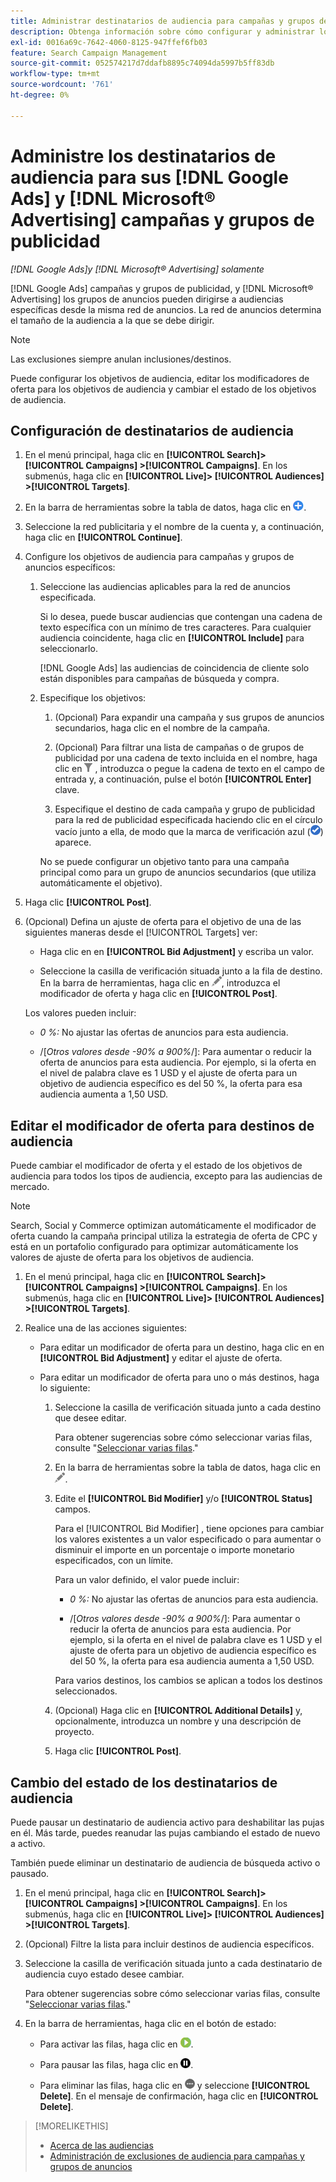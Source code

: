 ```yaml
---
title: Administrar destinatarios de audiencia para campañas y grupos de anuncios
description: Obtenga información sobre cómo configurar y administrar los destinatarios de audiencia para su [!DNL Google Ads] y [!DNL Microsoft® Advertising] campañas y grupos de publicidad.
exl-id: 0016a69c-7642-4060-8125-947ffef6fb03
feature: Search Campaign Management
source-git-commit: 052574217d7ddafb8895c74094da5997b5ff83db
workflow-type: tm+mt
source-wordcount: '761'
ht-degree: 0%

---
```


# Administre los destinatarios de audiencia para sus [!DNL Google Ads] y [!DNL Microsoft® Advertising] campañas y grupos de publicidad

*[!DNL Google Ads]y [!DNL Microsoft® Advertising] solamente*

[!DNL Google Ads] campañas y grupos de publicidad, y [!DNL Microsoft® Advertising] los grupos de anuncios pueden dirigirse a audiencias específicas desde la misma red de anuncios. La red de anuncios determina el tamaño de la audiencia a la que se debe dirigir.

>[!NOTE]
>
>Las exclusiones siempre anulan inclusiones/destinos.

Puede configurar los objetivos de audiencia, editar los modificadores de oferta para los objetivos de audiencia y cambiar el estado de los objetivos de audiencia.

## Configuración de destinatarios de audiencia

1. En el menú principal, haga clic en **[!UICONTROL Search]> [!UICONTROL Campaigns] >[!UICONTROL Campaigns]**. En los submenús, haga clic en **[!UICONTROL Live]> [!UICONTROL Audiences] >[!UICONTROL Targets]**.

1. En la barra de herramientas sobre la tabla de datos, haga clic en ![Crear](/help/search-social-commerce/assets/add.png "Crear").

1. Seleccione la red publicitaria y el nombre de la cuenta y, a continuación, haga clic en **[!UICONTROL Continue]**.

1. Configure los objetivos de audiencia para campañas y grupos de anuncios específicos:

   1. Seleccione las audiencias aplicables para la red de anuncios especificada.

      Si lo desea, puede buscar audiencias que contengan una cadena de texto específica con un mínimo de tres caracteres. Para cualquier audiencia coincidente, haga clic en **[!UICONTROL Include]** para seleccionarlo.

      [!DNL Google Ads] las audiencias de coincidencia de cliente solo están disponibles para campañas de búsqueda y compra.

   1. Especifique los objetivos:

      1. (Opcional) Para expandir una campaña y sus grupos de anuncios secundarios, haga clic en el nombre de la campaña.

      1. (Opcional) Para filtrar una lista de campañas o de grupos de publicidad por una cadena de texto incluida en el nombre, haga clic en ![Filtrar](/help/search-social-commerce/assets/filter.png "Filtrar") , introduzca o pegue la cadena de texto en el campo de entrada y, a continuación, pulse el botón **[!UICONTROL Enter]** clave.

      1. Especifique el destino de cada campaña y grupo de publicidad para la red de publicidad especificada haciendo clic en el círculo vacío junto a ella, de modo que la marca de verificación azul (![Seleccionar](/help/search-social-commerce/assets/include.png "Seleccionar")) aparece.

      No se puede configurar un objetivo tanto para una campaña principal como para un grupo de anuncios secundarios (que utiliza automáticamente el objetivo).

1. Haga clic **[!UICONTROL Post]**.

1. (Opcional) Defina un ajuste de oferta para el objetivo de una de las siguientes maneras desde el [!UICONTROL Targets] ver:

   * Haga clic en en **[!UICONTROL Bid Adjustment]** y escriba un valor.

   * Seleccione la casilla de verificación situada junto a la fila de destino. En la barra de herramientas, haga clic en ![Editar](/help/search-social-commerce/assets/edit.png "Editar"), introduzca el modificador de oferta y haga clic en **[!UICONTROL Post]**.

   Los valores pueden incluir:

   * *0 %:* No ajustar las ofertas de anuncios para esta audiencia.

   * /[*Otros valores desde -90% a 900%*/]: Para aumentar o reducir la oferta de anuncios para esta audiencia. Por ejemplo, si la oferta en el nivel de palabra clave es 1 USD y el ajuste de oferta para un objetivo de audiencia específico es del 50 %, la oferta para esa audiencia aumenta a 1,50 USD.

## Editar el modificador de oferta para destinos de audiencia

Puede cambiar el modificador de oferta y el estado de los objetivos de audiencia para todos los tipos de audiencia, excepto para las audiencias de mercado.

>[!NOTE]
>
>Search, Social y Commerce optimizan automáticamente el modificador de oferta cuando la campaña principal utiliza la estrategia de oferta de CPC y está en un portafolio configurado para optimizar automáticamente los valores de ajuste de oferta para los objetivos de audiencia.

1. En el menú principal, haga clic en **[!UICONTROL Search]> [!UICONTROL Campaigns] >[!UICONTROL Campaigns]**. En los submenús, haga clic en **[!UICONTROL Live]> [!UICONTROL Audiences] >[!UICONTROL Targets]**.

1. Realice una de las acciones siguientes:

   * Para editar un modificador de oferta para un destino, haga clic en en **[!UICONTROL Bid Adjustment]** y editar el ajuste de oferta.

   * Para editar un modificador de oferta para uno o más destinos, haga lo siguiente:

      1. Seleccione la casilla de verificación situada junto a cada destino que desee editar.

         Para obtener sugerencias sobre cómo seleccionar varias filas, consulte &quot;[Seleccionar varias filas](/help/search-social-commerce/common-tasks/navigation-editing-selection/multiple-rows-select.md).&quot;

      1. En la barra de herramientas sobre la tabla de datos, haga clic en ![Editar](/help/search-social-commerce/assets/edit.png "Editar").

      1. Edite el **[!UICONTROL Bid Modifier]** y/o **[!UICONTROL Status]** campos.

         Para el [!UICONTROL Bid Modifier] , tiene opciones para cambiar los valores existentes a un valor especificado o para aumentar o disminuir el importe en un porcentaje o importe monetario especificados, con un límite.

         Para un valor definido, el valor puede incluir:

         * *0 %:* No ajustar las ofertas de anuncios para esta audiencia.

         * /[*Otros valores desde -90% a 900%*/]: Para aumentar o reducir la oferta de anuncios para esta audiencia. Por ejemplo, si la oferta en el nivel de palabra clave es 1 USD y el ajuste de oferta para un objetivo de audiencia específico es del 50 %, la oferta para esa audiencia aumenta a 1,50 USD.

         Para varios destinos, los cambios se aplican a todos los destinos seleccionados.

      1. (Opcional) Haga clic en **[!UICONTROL Additional Details]** y, opcionalmente, introduzca un nombre y una descripción de proyecto.

      1. Haga clic **[!UICONTROL Post]**.

## Cambio del estado de los destinatarios de audiencia

Puede pausar un destinatario de audiencia activo para deshabilitar las pujas en él. Más tarde, puedes reanudar las pujas cambiando el estado de nuevo a activo.

También puede eliminar un destinatario de audiencia de búsqueda activo o pausado.

1. En el menú principal, haga clic en **[!UICONTROL Search]> [!UICONTROL Campaigns] >[!UICONTROL Campaigns]**. En los submenús, haga clic en **[!UICONTROL Live]> [!UICONTROL Audiences] >[!UICONTROL Targets]**.

1. (Opcional) Filtre la lista para incluir destinos de audiencia específicos.

1. Seleccione la casilla de verificación situada junto a cada destinatario de audiencia cuyo estado desee cambiar.

   Para obtener sugerencias sobre cómo seleccionar varias filas, consulte &quot;[Seleccionar varias filas](/help/search-social-commerce/common-tasks/navigation-editing-selection/multiple-rows-select.md).&quot;

1. En la barra de herramientas, haga clic en el botón de estado:

   * Para activar las filas, haga clic en ![Activar](/help/search-social-commerce/assets/activate.png "Activar").

   * Para pausar las filas, haga clic en ![Pausar](/help/search-social-commerce/assets/pause.png "Pausar").

   * Para eliminar las filas, haga clic en ![Más acciones](/help/search-social-commerce/assets/more.png "Más acciones") y seleccione **[!UICONTROL Delete]**. En el mensaje de confirmación, haga clic en **[!UICONTROL Delete]**.

>[!MORELIKETHIS]
>
>* [Acerca de las audiencias](audience-about.md)
>* [Administración de exclusiones de audiencia para campañas y grupos de anuncios](/help/search-social-commerce/campaign-management/campaigns/audience-exclusions-manage.md)

